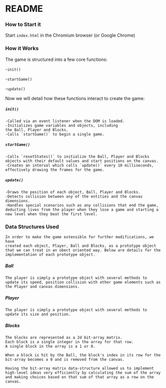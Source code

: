 # README #

### How to Start it
Start `index.html` in the Chromium browser (or Google Chrome)

### How it Works
The game is structured into a few core functions:

-`init()`

-`startGame()`

-`update()`

Now we will detail how these functions interact to 
create the game:

##### `init()`
	-Called via an event listener when the DOM is loaded.
	-Initializes game variables and objects, including
	the Ball, Player and Blocks.
	-Calls `startGame()` to begin a single game.

##### `startGame()`
	-Calls `resetStates()` to initialize the Ball, Player and Blocks objects with their default values and start positions on the canvas.
	-Creates an interval which calls `update()` every 10 milliseconds, effectively drawing the frames for the game.

##### `update()`
	-Draws the position of each object, Ball, Player and Blocks.
	-Detects collision between any of the entities and the canvas dimensions.
	-Handles special scenarios such as any collisions that end the game,  deducting lives from the player when they lose a game and starting a new level when they beat the first level.

### Data Structures Used
	In order to make the game extensible for further modifications, we have
	created each object, Player, Ball and Blocks, as a prototype object that we can treat in an obect oriented way. Below are details for the implementation of each prototype object.

##### Ball
	The player is simply a prototype object with several methods to 
	update its speed, position collision with other game elements such as
	the Player and canvas dimensions.

##### Player
	The player is simply a prototype object with several methods to 
	update its size and position.

##### Blocks
	The blocks are represented as a 2d bit-array matrix.
	Each block is a single integer in the array for that row. 
	A single block in the array is a 1 or 0.

	When a block is hit by the Ball, the block's index in its row for the bit-array becomes a 0 and is removed from the canvas.

	Having the bit-array matrix data-structure allowed us to implement
	high-level ideas very efficiently by calculating the sum of the array
	and making choices based on that sum of that array as a row on the canvas.
